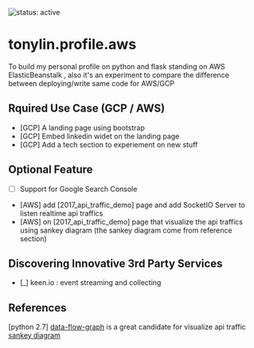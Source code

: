 ![status: active](https://img.shields.io/badge/status-active-green.svg)


# tonylin.profile.aws

To build my personal profile on python and flask standing on AWS ElasticBeanstalk , also it's an experiment to compare the difference between deploying/write same code for AWS/GCP

## Rquired Use Case (GCP / AWS)

- [GCP] A landing page using bootstrap
- [GCP] Embed linkedin widet on the landing page
- [GCP] Add a tech section to experiement on new stuff  


## Optional Feature

- [ ] Support for Google Search Console 
- [AWS] add [2017_api_traffic_demo] page and add SocketIO Server to listen realtime api traffics
- [AWS] on [2017_api_traffic_demo] page that visualize the api traffics using sankey diagram (the sankey diagram come from reference section)


## Discovering Innovative 3rd Party Services

- [_] keen.io : event streaming and collecting

## References

[python 2.7]
[data-flow-graph](https://github.com/macbre/data-flow-graph/blob/master/docs/index.html) is a great candidate for visualize api traffic
[sankey diagram](http://bl.ocks.org/cfergus/raw/3956043/)